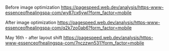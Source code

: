 Before image optimization
https://pagespeed.web.dev/analysis/https-www-essenceofhealingspa-com/wy87cx6ywl?form_factor=mobile

After image optimization
https://pagespeed.web.dev/analysis/https-www-essenceofhealingspa-com/q2k7zo0ab6?form_factor=mobile


May 16th - after layout shift
https://pagespeed.web.dev/analysis/https-www-essenceofhealingspa-com/7nczzwn531?form_factor=mobile